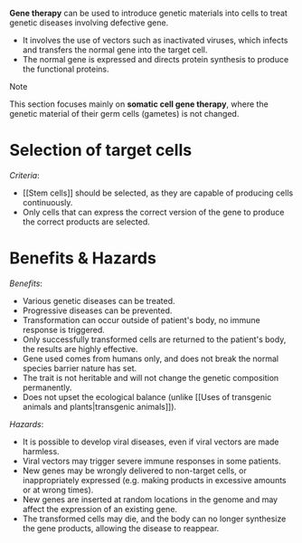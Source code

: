 **Gene therapy** can be used to introduce genetic materials into cells to <span class="hi-green">treat genetic diseases involving defective gene</span>.
- It involves the use of <span class="hi-blue">vectors</span> such as <span class="hi-green">inactivated viruses</span>, which infects and transfers the normal gene into the target cell.
- The normal gene is expressed and directs protein synthesis to produce the functional proteins.

> [!note]
> This section focuses mainly on **somatic cell gene therapy**, where the <span class="hi-green">genetic material of their germ cells (gametes) is not changed</span>.

# Selection of target cells
*Criteria*:
- [[Stem cells]] should be selected, as they are capable of producing cells continuously.
- Only cells that can express the correct version of the gene to produce the correct products are selected.

# Benefits & Hazards
*Benefits*:
- Various genetic diseases can be treated.
- Progressive diseases can be prevented.
- Transformation can occur outside of patient's body, no immune response is triggered.
- Only successfully transformed cells are returned to the patient's body, the results are highly effective.
- Gene used comes from humans only, and does not break the normal species barrier nature has set.
- The trait is not heritable and will not change the genetic composition permanently.
- Does not upset the ecological balance (unlike [[Uses of transgenic animals and plants|transgenic animals]]).

*Hazards*:
- It is possible to develop viral diseases, even if viral vectors are made harmless.
- Viral vectors may trigger severe immune responses in some patients.
- New genes may be wrongly delivered to non-target cells, or inappropriately expressed (e.g. making products in excessive amounts or at wrong times).
- New genes are inserted at random locations in the genome and may affect the expression of an existing gene.
- The transformed cells may die, and the body can no longer synthesize the gene products, allowing the disease to reappear.
